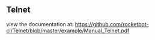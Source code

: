 ## Telnet

 view the documentation at: https://github.com/rocketbot-cl/Telnet/blob/master/example/Manual_Telnet.pdf